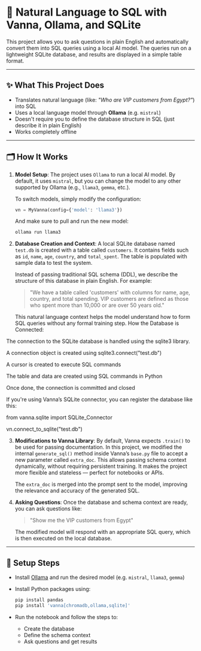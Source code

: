 # 🧠 Natural Language to SQL with Vanna, Ollama, and SQLite

This project allows you to ask questions in plain English and automatically convert them into SQL queries using a local AI model. The queries run on a lightweight SQLite database, and results are displayed in a simple table format.

---

## ✨ What This Project Does

* Translates natural language (like: *"Who are VIP customers from Egypt?"*) into SQL
* Uses a local language model through **Ollama** (e.g. `mistral`)
* Doesn't require you to define the database structure in SQL (just describe it in plain English)
* Works completely offline

---

## 🗂 How It Works

1. **Model Setup**:
   The project uses `Ollama` to run a local AI model. By default, it uses `mistral`, but you can change the model to any other supported by Ollama (e.g., `llama3`, `gemma`, etc.).

   To switch models, simply modify the configuration:

   ```python
   vn = MyVanna(config={'model': 'llama3'})
   ```

   And make sure to pull and run the new model:

   ```bash
   ollama run llama3
   ```

2. **Database Creation and Context**:
   A local SQLite database named `test.db` is created with a table called `customers`. It contains fields such as `id`, `name`, `age`, `country`, and `total_spent`. The table is populated with sample data to test the system.

   Instead of passing traditional SQL schema (DDL), we describe the structure of this database in plain English. For example:

   > "We have a table called 'customers' with columns for name, age, country, and total spending. VIP customers are defined as those who spent more than 10,000 or are over 50 years old."

   This natural language context helps the model understand how to form SQL queries without any formal training step.
How the Database is Connected:

The connection to the SQLite database is handled using the sqlite3 library. 

A connection object is created using sqlite3.connect("test.db")

A cursor is created to execute SQL commands

The table and data are created using SQL commands in Python

Once done, the connection is committed and closed

If you're using Vanna’s SQLite connector, you can register the database like this:

from vanna.sqlite import SQLite_Connector

vn.connect_to_sqlite("test.db")

3. **Modifications to Vanna Library**:
   By default, Vanna expects `.train()` to be used for passing documentation. In this project, we modified the internal `generate_sql()` method inside Vanna’s `base.py` file to accept a new parameter called `extra_doc`. This allows passing schema context dynamically, without requiring persistent training. It makes the project more flexible and stateless — perfect for notebooks or APIs.

   The `extra_doc` is merged into the prompt sent to the model, improving the relevance and accuracy of the generated SQL.

4. **Asking Questions**:
   Once the database and schema context are ready, you can ask questions like:

   > "Show me the VIP customers from Egypt"

   The modified model will respond with an appropriate SQL query, which is then executed on the local database.

---

## 🔧 Setup Steps

* Install [Ollama](https://ollama.com) and run the desired model (e.g. `mistral`, `llama3`, `gemma`)

* Install Python packages using:

  ```bash
  pip install pandas
  pip install 'vanna[chromadb,ollama,sqlite]'
  ```

* Run the notebook and follow the steps to:

  * Create the database
  * Define the schema context
  * Ask questions and get results
